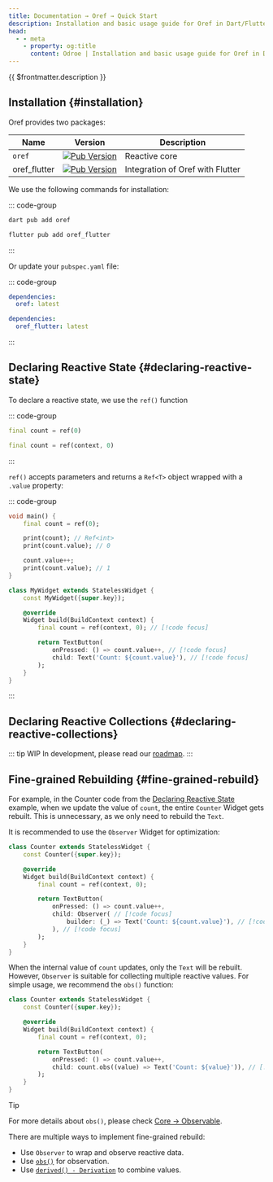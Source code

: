 ```yaml
---
title: Documentation → Oref → Quick Start
description: Installation and basic usage guide for Oref in Dart/Flutter
head:
  - - meta
    - property: og:title
      content: Odroe | Installation and basic usage guide for Oref in Dart/Flutter
---
```


{{ $frontmatter.description }}

## Installation {#installation}

Oref provides two packages:

| Name | Version | Description |
|----|----|----|
| `oref` | [![Pub Version](https://img.shields.io/pub/v/oref)](https://pub.dev/packages/oref) | Reactive core |
| oref_flutter | [![Pub Version](https://img.shields.io/pub/v/oref_flutter)](https://pub.dev/packages/oref_flutter) | Integration of Oref with Flutter |

We use the following commands for installation:

::: code-group

```bash [Dart Project]
dart pub add oref
```
```bash [Flutter]
flutter pub add oref_flutter
```
:::

Or update your `pubspec.yaml` file:

::: code-group
```yaml [Dart Project]
dependencies:
  oref: latest
```
```yaml [Flutter]
dependencies:
  oref_flutter: latest
```
:::

## Declaring Reactive State {#declaring-reactive-state}

To declare a reactive state, we use the `ref()` function

::: code-group
```dart [Dart]
final count = ref(0)
```
```dart [Flutter]
final count = ref(context, 0)
```
:::

`ref()` accepts parameters and returns a `Ref<T>` object wrapped with a `.value` property:

::: code-group
```dart [Dart]
void main() {
    final count = ref(0);

    print(count); // Ref<int>
    print(count.value); // 0

    count.value++;
    print(count.value); // 1
}
```
```dart [Flutter]
class MyWidget extends StatelessWidget {
    const MyWidget({super.key});

    @override
    Widget build(BuildContext context) {
        final count = ref(context, 0); // [!code focus]

        return TextButton(
            onPressed: () => count.value++, // [!code focus]
            child: Text('Count: ${count.value}'), // [!code focus]
        );
    }
}
```
:::

## Declaring Reactive Collections {#declaring-reactive-collections}

::: tip WIP
In development, please read our [roadmap](https://github.com/odroe/odroe/issues/17).
:::

## Fine-grained Rebuilding <Badge type="tip" text="Flutter" /> {#fine-grained-rebuild}

For example, in the Counter code from the [Declaring Reactive State](#declaring-reactive-state) example, when we update the value of `count`, the entire `Counter` Widget gets rebuilt.
This is unnecessary, as we only need to rebuild the `Text`.

It is recommended to use the `Observer` Widget for optimization:

```dart
class Counter extends StatelessWidget {
    const Counter({super.key});

    @override
    Widget build(BuildContext context) {
        final count = ref(context, 0);

        return TextButton(
            onPressed: () => count.value++,
            child: Observer( // [!code focus]
                builder: (_) => Text('Count: ${count.value}'), // [!code focus]
            ), // [!code focus]
        );
    }
}
```

When the internal value of `count` updates, only the `Text` will be rebuilt.
However, `Observer` is suitable for collecting multiple reactive values. For simple usage, we recommend the `obs()` function:

```dart
class Counter extends StatelessWidget {
    const Counter({super.key});

    @override
    Widget build(BuildContext context) {
        final count = ref(context, 0);

        return TextButton(
            onPressed: () => count.value++,
            child: count.obs((value) => Text('Count: ${value}')), // [!code focus]
        );
    }
}
```

> [!TIP]
> For more details about `obs()`, please check [Core → Observable](/docs/oref/core#obs).

There are multiple ways to implement fine-grained rebuild:

* Use `Observer` to wrap and observe reactive data.
* Use [`obs()`](/docs/oref/core#obs) for observation.
* Use [`derived() - Derivation`](/docs/oref/core#derived) to combine values.
